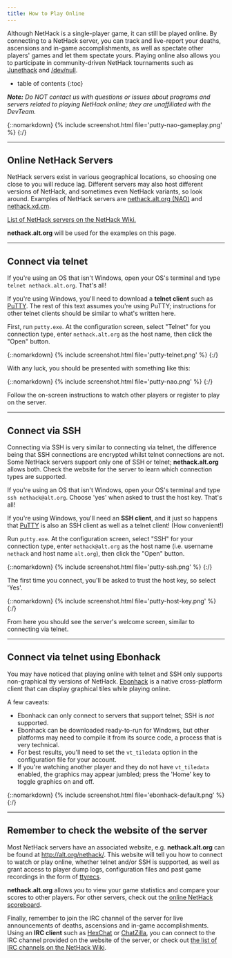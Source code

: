 ```yaml
---
title: How to Play Online
---
```

Although NetHack is a single-player game, it can still be played online.  By connecting to a NetHack server, you can track and live-report your deaths, ascensions and in-game accomplishments, as well as spectate other players' games and let them spectate yours.  Playing online also allows you to participate in community-driven NetHack tournaments such as [Junethack](http://nethackwiki.com/wiki/Junethack) and [/dev/null](http://nethackwiki.com/wiki//dev/null/nethack_tournament).

* table of contents
{:toc}

***Note:*** *Do NOT contact us with questions or issues about programs and servers related to playing NetHack online; they are unaffiliated with the DevTeam.*

{::nomarkdown}
{% include screenshot.html file='putty-nao-gameplay.png' %}
{:/}

---

## Online NetHack Servers

NetHack servers exist in various geographical locations, so choosing one close to you will reduce lag.  Different servers may also host different versions of NetHack, and sometimes even NetHack variants, so look around.  Examples of NetHack servers are [nethack.alt.org (NAO)](http://alt.org/nethack/) and [nethack.xd.cm](https://nethack.xd.cm/).

[List of NetHack servers on the NetHack Wiki.](http://nethackwiki.com/wiki/Public_server)

**nethack.alt.org** will be used for the examples on this page.

---

## Connect via telnet

If you're using an OS that isn't Windows, open your OS's terminal and type `telnet nethack.alt.org`.  That's all!

If you're using Windows, you'll need to download a **telnet client** such as [PuTTY](http://www.chiark.greenend.org.uk/~sgtatham/putty/).  The rest of this text assumes you're using PuTTY; instructions for other telnet clients should be similar to what's written here.

First, run `putty.exe`.  At the configuration screen, select "Telnet" for you connection type, enter `nethack.alt.org` as the host name, then click the "Open" button.

{::nomarkdown}
{% include screenshot.html file='putty-telnet.png' %}
{:/}

With any luck, you should be presented with something like this:

{::nomarkdown}
{% include screenshot.html file='putty-nao.png' %}
{:/}

Follow the on-screen instructions to watch other players or register to play on the server.

---

## Connect via SSH

Connecting via SSH is very similar to connecting via telnet, the difference being that SSH connections are encrypted whilst telnet connections are not.  Some NetHack servers support only one of SSH or telnet; **nethack.alt.org** allows both.  Check the website for the server to learn which connection types are supported.

If you're using an OS that isn't Windows, open your OS's terminal and type `ssh nethack@alt.org`.  Choose 'yes' when asked to trust the host key.  That's all!

If you're using Windows, you'll need an **SSH client**, and it just so happens that [PuTTY](http://www.chiark.greenend.org.uk/~sgtatham/putty/) is also an SSH client as well as a telnet client!  (How convenient!)

Run `putty.exe`.  At the configuration screen, select "SSH" for your connection type, enter `nethack@alt.org` as the host name (i.e. username `nethack` and host name `alt.org`), then click the "Open" button.

{::nomarkdown}
{% include screenshot.html file='putty-ssh.png' %}
{:/}

The first time you connect, you'll be asked to trust the host key, so select 'Yes'.

{::nomarkdown}
{% include screenshot.html file='putty-host-key.png' %}
{:/}

From here you should see the server's welcome screen, similar to connecting via telnet.

---

## Connect via telnet using Ebonhack

You may have noticed that playing online with telnet and SSH only supports non-graphical tty versions of NetHack.  [Ebonhack](http://www.junction404.com/#ebonhack) is a native cross-platform client that can display graphical tiles while playing online.

A few caveats:

* Ebonhack can only connect to servers that support telnet; SSH is *not* supported.
* Ebonhack can be downloaded ready-to-run for Windows, but other platforms may need to compile it from its source code, a process that is very technical.
* For best results, you'll need to set the `vt_tiledata` option in the configuration file for your account.
* If you're watching another player and they do not have `vt_tiledata` enabled, the graphics may appear jumbled; press the 'Home' key to toggle graphics on and off.

{::nomarkdown}
{% include screenshot.html file='ebonhack-default.png' %}
{:/}

---

## Remember to check the website of the server

Most NetHack servers have an associated website, e.g. **nethack.alt.org** can be found at <http://alt.org/nethack/>.  This website will tell you how to connect to watch or play online, whether telnet and/or SSH is supported, as well as grant access to player dump logs, configuration files and past game recordings in the form of [ttyrecs](http://nethackwiki.com/wiki/Ttyrec).

**nethack.alt.org** allows you to view your game statistics and compare your scores to other players.  For other servers, check out the [online NetHack scoreboard](https://voyager.lupomesky.cz/nh/).

Finally, remember to join the IRC channel of the server for live announcements of deaths, ascensions and in-game accomplishments.  Using an **IRC client** such as [HexChat](https://hexchat.github.io/) or [ChatZilla](http://chatzilla.hacksrus.com/), you can connect to the IRC channel provided on the website of the server, or check out [the list of IRC channels on the NetHack Wiki](http://nethackwiki.com/wiki/Freenode).
